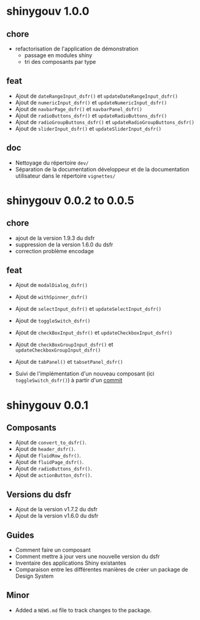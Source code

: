 # shinygouv 1.0.0

## chore

* refactorisation de l'application de démonstration
  + passage en modules shiny
  + tri des composants par type
  
## feat

* Ajout de `dateRangeInput_dsfr()` et `updateDateRangeInput_dsfr()`
* Ajout de `numericInput_dsfr()` et `updateNumericInput_dsfr()`
* Ajout de `navbarPage_dsfr()` et `navbarPanel_dsfr()`
* Ajout de `radioButtons_dsfr()` et `updateRadioButtons_dsfr()`
* Ajout de `radioGroupButtons_dsfr()` et `updateRadioGroupButtons_dsfr()`
* Ajout de `sliderInput_dsfr()` et `updateSliderInput_dsfr()`

## doc

* Nettoyage du répertoire `dev/`
* Séparation de la documentation développeur et de la documentation utilisateur dans le répertoire `vignettes/`


# shinygouv 0.0.2 to 0.0.5

## chore

* ajout de la version 1.9.3 du dsfr
* suppression de la version 1.6.0 du dsfr
* correction problème encodage

## feat

* Ajout de `modalDialog_dsfr()`
* Ajout de `withSpinner_dsfr()`
* Ajout de `selectInput_dsfr()` et `updateSelectInput_dsfr()`
* Ajout de `toggleSwitch_dsfr()`
* Ajout de `checkBoxInput_dsfr()` et `updateCheckboxInput_dsfr()`
* Ajout de `checkBoxGroupInput_dsfr()` et `updateCheckboxGroupInput_dsfr()`
* Ajout de `tabPanel()` et `tabsetPanel_dsfr()`

* Suivi de l'implémentation d'un nouveau composant (ici `toggleSwitch_dsfr()`) à partir d'un [commit](https://github.com/spyrales/shinygouv/pull/82/commits/ed19c583c45aa04d9ebd51b1984851891e360b98)


# shinygouv 0.0.1

## Composants

* Ajout de `convert_to_dsfr()`.
* Ajout de `header_dsfr()`.
* Ajout de `fluidRow_dsfr()`.
* Ajout de `fluidPage_dsfr()`.
* Ajout de `radioButtons_dsfr()`.
* Ajout de `actionButton_dsfr()`.

## Versions du dsfr

* Ajout de la version v1.7.2 du dsfr
* Ajout de la version v1.6.0 du dsfr

## Guides

* Comment faire un composant
* Comment mettre à jour vers une nouvelle version du dsfr
* Inventaire des applications Shiny existantes
* Comparaison entre les différentes manières de créer un package de Design System

## Minor

* Added a `NEWS.md` file to track changes to the package.
